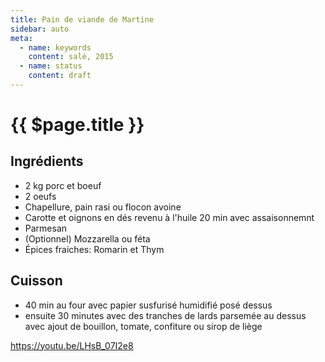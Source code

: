 ```yaml
---
title: Pain de viande de Martine
sidebar: auto
meta:
  - name: keywords
    content: salé, 2015
  - name: status
    content: draft
---
```


# {{ $page.title }}

## Ingrédients

<!-- <recipePortion :recette="$page.frontmatter.JSON" /> -->


- 2 kg porc et boeuf
- 2 oeufs
- Chapellure, pain rasi ou flocon avoine
- Carotte et oignons en dés revenu à l'huile 20 min avec assaisonnemnt
- Parmesan
- (Optionnel) Mozzarella ou féta
- Épices fraiches: Romarin et Thym

## Cuisson
- 40 min au four avec papier susfurisé humidifié posé dessus
- ensuite 30 minutes avec des tranches de lards parsemée au dessus
avec ajout de bouillon, tomate, confiture ou sirop de liège

https://youtu.be/LHsB_07I2e8
